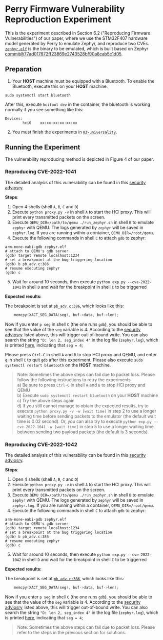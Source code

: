 # Perry Firmware Vulnerability Reproduction Experiment
This is the experiment described in Section 6.2 ("Reproducing Firmware Vulnerabilities") of our paper, where we use the STM32F407 hardware model generated by Perry to emulate Zephyr, and reproduce two CVEs. [`zephyr.elf`](./zephyr.elf) is the binary to be emulated, which is built based on Zephyr [commit@77ad017672ff23869e2743528bf90a8cab5c1d05](https://github.com/zephyrproject-rtos/zephyr/tree/77ad017672ff23869e2743528bf90a8cab5c1d05).

## Preparation
1. Your **HOST** machine must be equipped with a Bluetooth. To enable the Bluetooth, execute this on your **HOST** machine:

```shell
sudo systemctl start bluetooth
```

After this, execute `hcitool dev` in the container, the bluetooth is working normally if you see something like this:
```
Devices:
        hci0    xx:xx:xx:xx:xx:xx
```

2. You must finish the experiments in [`03-universality`](../03-universality).

## Running the Experiment
The vulnerability reproducing method is depicted in Figure 4 of our paper.

### Reproducing CVE-2022-1041
The detailed analysis of this vulnerability can be found in this [security adviosry](https://github.com/zephyrproject-rtos/zephyr/security/advisories/GHSA-p449-9hv9-pj38).

**Steps**:
1. Open 4 shells (shell `A`, `B`, `C` and `D`)
2. Execute `python proxy.py -v` in shell `A` to start the HCI proxy. This will print every transmitted packets on the screen.
3. Execute `QEMU_DIR=/path/to/qemu ./run_zephyr.sh` in shell `B` to emulate `zephyr` with QEMU. The logs generated by `zephyr` will be saved in `zephyr.log`. If you are running within a container, `QEMU_DIR=/root/qemu`.
4. Execute the following commands in shell `C` to attach `gdb` to zephyr:
```shell
arm-none-eabi-gdb zephyr.elf
# attach to QEMU's gdb server
(gdb) target remote localhost:1234
# set a breakpoint at the bug triggering location
(gdb) b pb_adv.c:386
# resume executing zephyr
(gdb) c
```
5. Wait for around 10 seconds, then execute `python exp.py --cve-2022-1041` in shell `D` and wait for the breakpoint in shell `C` to be triggerred

**Expected results:**

The breakpoint is set at [`pb_adv.c:386`](https://github.com/zephyrproject-rtos/zephyr/blob/77ad017672ff23869e2743528bf90a8cab5c1d05/subsys/bluetooth/mesh/pb_adv.c#L386), which looks like this:

```C
	memcpy(XACT_SEG_DATA(seg), buf->data, buf->len);
```
Now if you enter `p seg` in shell `C` (the one runs `gdb`), you should be able to see that the value of the `seg` variable is 4. According to the [security adviosry](https://github.com/zephyrproject-rtos/zephyr/security/advisories/GHSA-p449-9hv9-pj38) listed above, this will trigger out-of-bound write. You can also search the string `"D: len 2, seg_index 4"` in the log file (`zephyr.log`), which is printed [here](https://github.com/zephyrproject-rtos/zephyr/blob/77ad017672ff23869e2743528bf90a8cab5c1d05/subsys/bluetooth/mesh/pb_adv.c#L346), indicating that `seg = 4`;


Please press `Ctrl-C` in shell `A` and `B` to stop HCI proxy and QEMU, and enter `q` in shell `C` to quit `gdb` after this experiment. Please also execute `sudo systemctl restart bluetooth` on the **HOST** machine.

> Note: Sometimes the above steps can fail due to packet loss. Please follow the following instructions to retry the experiments \
a) Be sure to press `Ctrl-C` in shell `A` and `B` to stop HCI proxy and QEMU \
b) Execute `sudo systemctl restart bluetooth` on your **HOST** machine \
c) Try the above steps again \
d) If you still cannot manage to obtain the expected results, try to execute `python proxy.py -v -w [wait time]` in step 2 to use a longer waiting time before sending packets to the emulator (the default wait time is 0.02 second). Or, you can also try to execute `python exp.py --cve-2022-1041 -w [wait time]` in step 5 to use a longer waiting time between sending two payload packets (the default is 3 seconds).


### Reproducing CVE-2022-1042
The detailed analysis of this vulnerability can be found in this [security adviosry](https://github.com/zephyrproject-rtos/zephyr/security/advisories/GHSA-j7v7-w73r-mm5x).

**Steps**:
1. Open 4 shells (shell `A`, `B`, `C` and `D`)
2. Execute `python proxy.py -v` in shell `A` to start the HCI proxy. This will print every transmitted packets on the screen.
3. Execute `QEMU_DIR=/path/to/qemu ./run_zephyr.sh` in shell `B` to emulate `zephyr` with QEMU. The logs generated by `zephyr` will be saved in `zephyr.log`. If you are running within a container, `QEMU_DIR=/root/qemu`.
4. Execute the following commands in shell `C` to attach `gdb` to zephyr:
```shell
arm-none-eabi-gdb zephyr.elf
# attach to QEMU's gdb server
(gdb) target remote localhost:1234
# set a breakpoint at the bug triggering location
(gdb) b pb_adv.c:386
# resume executing zephyr
(gdb) c
```
5. Wait for around 10 seconds, then execute `python exp.py --cve-2022-1042` in shell `D` and wait for the breakpoint in shell `C` to be triggerred

**Expected results:**

The breakpoint is set at [`pb_adv.c:386`](https://github.com/zephyrproject-rtos/zephyr/blob/77ad017672ff23869e2743528bf90a8cab5c1d05/subsys/bluetooth/mesh/pb_adv.c#L386), which looks like this:

```C
	memcpy(XACT_SEG_DATA(seg), buf->data, buf->len);
```
Now if you enter `p seg` in shell `C` (the one runs `gdb`), you should be able to see that the value of the `seg` variable is 4. According to the [security adviosry](https://github.com/zephyrproject-rtos/zephyr/security/advisories/GHSA-j7v7-w73r-mm5x) listed above, this will trigger out-of-bound write. You can also search the string `"D: len 2, seg_index 4"` in the log file (`zephyr.log`), which is printed [here](https://github.com/zephyrproject-rtos/zephyr/blob/77ad017672ff23869e2743528bf90a8cab5c1d05/subsys/bluetooth/mesh/pb_adv.c#L346), indicating that `seg = 4`;

> Note: Sometimes the above steps can fail due to packet loss. Please refer to the steps in the previous section for solutions.